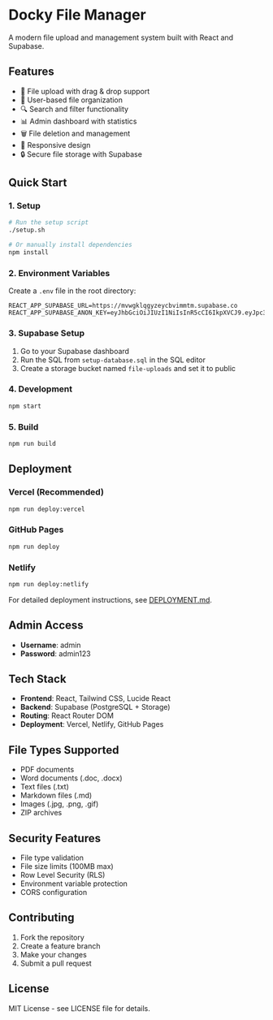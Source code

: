 # Docky File Manager

A modern file upload and management system built with React and Supabase.

## Features

- 📁 File upload with drag & drop support
- 👥 User-based file organization
- 🔍 Search and filter functionality
- 📊 Admin dashboard with statistics
- 🗑️ File deletion and management
- 📱 Responsive design
- 🔒 Secure file storage with Supabase

## Quick Start

### 1. Setup
```bash
# Run the setup script
./setup.sh

# Or manually install dependencies
npm install
```

### 2. Environment Variables
Create a `.env` file in the root directory:
```env
REACT_APP_SUPABASE_URL=https://mvwgklqgyzeycbvimmtm.supabase.co
REACT_APP_SUPABASE_ANON_KEY=eyJhbGciOiJIUzI1NiIsInR5cCI6IkpXVCJ9.eyJpc3MiOiJzdXBhYmFzZSIsInJlZiI6Im12d2drbHFneXpleWNidmltbXRtIiwicm9sZSI6ImFub24iLCJpYXQiOjE3NTI3MzAxMDAsImV4cCI6MjA2ODMwNjEwMH0.QlLQ25LdESxCR4hNVfs2GaRjrZTF1Mu6Q9ixf1ULoaA
```

### 3. Supabase Setup
1. Go to your Supabase dashboard
2. Run the SQL from `setup-database.sql` in the SQL editor
3. Create a storage bucket named `file-uploads` and set it to public

### 4. Development
```bash
npm start
```

### 5. Build
```bash
npm run build
```

## Deployment

### Vercel (Recommended)
```bash
npm run deploy:vercel
```

### GitHub Pages
```bash
npm run deploy
```

### Netlify
```bash
npm run deploy:netlify
```

For detailed deployment instructions, see [DEPLOYMENT.md](./DEPLOYMENT.md).

## Admin Access

- **Username**: admin
- **Password**: admin123

## Tech Stack

- **Frontend**: React, Tailwind CSS, Lucide React
- **Backend**: Supabase (PostgreSQL + Storage)
- **Routing**: React Router DOM
- **Deployment**: Vercel, Netlify, GitHub Pages

## File Types Supported

- PDF documents
- Word documents (.doc, .docx)
- Text files (.txt)
- Markdown files (.md)
- Images (.jpg, .png, .gif)
- ZIP archives

## Security Features

- File type validation
- File size limits (100MB max)
- Row Level Security (RLS)
- Environment variable protection
- CORS configuration

## Contributing

1. Fork the repository
2. Create a feature branch
3. Make your changes
4. Submit a pull request

## License

MIT License - see LICENSE file for details. 